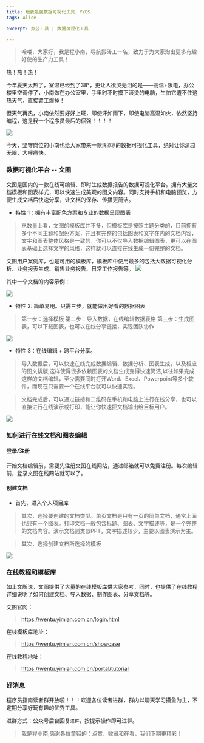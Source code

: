 ```yaml
---
title: 地表最强数据可视化工具，YYDS
tags: Alice

excerpt: 办公工具 | 数据可视化工具

---
```


> 哈喽，大家好，我是程小南，导航搬砖工一名，致力于为大家淘出更多有趣好使的生产力工具！

热！热！热！

今年夏天太热了，室温已经到了38°，更让人欲哭无泪的是——高温+限电，办公楼里空调停了，小南做在办公室里，手里时不时摸下滚烫的电脑，生怕它遭不住这热天气，直接罢工爆掉！

但天气再热，小南依然要好好上班，即使汗如雨下，即使电脑高温如火，依然坚持编程，这是我一个程序员最后的倔强！！！！

![](https://navtool.gitee.io/blog/assets/imgs/20220827/01.jpg)

今天，坚守岗位的小南也给大家带来一款`清凉凉`的数据可视化工具，绝对让你清凉无限，大呼痛快。

### 数据可视化平台 -- 文图

文图是国内的一款在线可编辑、即时生成数据报告的数据可视化平台。拥有大量文档模板和图表样式，可以快速生成美观的图文内容。同时支持手机和电脑预览，方便生成文档后快速分享，让文档的保存、传播更简洁。

- 特性 1：拥有丰富配色方案和专业的数据呈现图表
> 从数量上看，文图的模板库并不多，但模板库是按照主题分类的，目前拥有多个不同主题和配色方案，并且有完整的包括图表和文字在内的文档内容，文字和图表整体风格是一致的，你可以不仅导入数据编辑图表，更可以在图表基础上选择文字的风格，这样就可以直接在线生成一份完整的文档。

文图用户案例库，也是可用的模板库，模板库中使用最多的包括大数据可视化分析、业务报表生成、销售业务报告、日常工作报告等。
![](https://navtool.gitee.io/blog/assets/imgs/20220827/02_examples.jpg)

其中一个文档的内容示例：

![](https://navtool.gitee.io/blog/assets/imgs/20220827/03.jpg)

- 特性 2: 简单易用。只需三步，就能做出好看的数据图表
> 第一步：选择模板
> 第二步：导入数据，在线编辑数据表格
> 第三步：生成图表，可以下载图表，也可以在线分享链接，实现团队协作

![](https://navtool.gitee.io/blog/assets/imgs/20220827/04.jpg)

- 特性 3：在线编辑 + 跨平台分享。
> 导入数据后，可以快速在线完成数据编辑、数据分析、图表生成，以及相应的图文排版,这样使得很多依赖图表的文档生成变得快速简洁,以往如果完成这样的文档编辑，至少需要同时打开Word、Excel、Powerpoint等多个软件，而现在只需要一个在线平台就可以快速实现。

> 文档完成后，可以通过链接和二维码在手机和电脑上进行在线分享，也可以直接进行在线演示或打印，能让你快速把文档输出给目标用户。

![](https://navtool.gitee.io/blog/assets/imgs/20220827/05.jpg)

### 如何进行在线文档和图表编辑

#### 登录/注册
开始文档编辑前，需要先注册文图在线网站，通过邮箱就可以免费注册。每次编辑前，登录文图在线网站就可以了。

#### 创建文档

- 首先，进入个人项目库

> 其次，选择要创建的文档类型。单页文档是只有一页的简单文档，通常上面也只有一个图表。打印文档一般包含标题、图表、文字描述等，是一个完整的文档内容。演示文档则类似PPT，文字描述较少，主要以图表演示为主。

> 其次，选择创建文档所选择的模板

![](https://navtool.gitee.io/blog/assets/imgs/20220827/06.jpg)


### 在线教程和模板库

如上文所说，文图提供了大量的在线模板库供大家参考，同时，也提供了在线教程详细说明了如何创建文档、导入数据、制作图表、分享文档等。

文图官网：
> https://wentu.yimian.com.cn/login.html

在线模板库地址：
> https://wentu.yimian.com.cn/showcase

在线教程地址：
> https://wentu.yimian.com.cn/portal/tutorial




### 好消息

程序员指南读者群开放啦！！！欢迎各位读者进群，群内以聊天学习摸鱼为主，不定期分享好玩有趣的优秀工具。

进群方式：公众号后台回复`进群`，按提示操作即可进群。

> 我是程小南,感谢各位童鞋的：点赞、收藏和在看，我们下期更精彩！